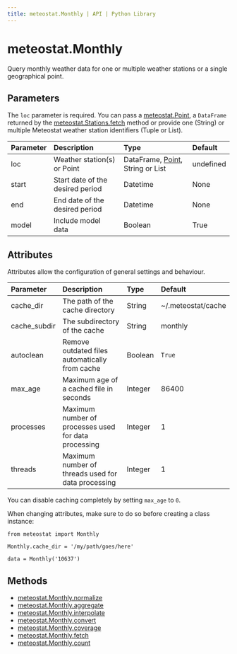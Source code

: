 ```yaml
---
title: meteostat.Monthly | API | Python Library
---
```


# meteostat.Monthly

Query monthly weather data for one or multiple weather stations or a single geographical point.

## Parameters

The `loc` parameter is required. You can pass a [meteostat.Point](/python/api/point), a `DataFrame` returned by the [meteostat.Stations.fetch](/python/api/stations/fetch) method or provide one (String) or multiple Meteostat weather station identifiers (Tuple or List).

| **Parameter** | **Description**                  | **Type**                                              | **Default** |
|:--------------|:---------------------------------|:------------------------------------------------------|:------------|
| loc           | Weather station(s) or Point      | DataFrame, [Point](/python/api/point), String or List | undefined   |
| start         | Start date of the desired period | Datetime                                              | None        |
| end           | End date of the desired period   | Datetime                                              | None        |
| model         | Include model data               | Boolean                                               | True        |

## Attributes

Attributes allow the configuration of general settings and behaviour.

| **Parameter** | **Description**                                      | **Type** | **Default**        |
|:--------------|:-----------------------------------------------------|:---------|:-------------------|
| cache_dir     | The path of the cache directory                      | String   | ~/.meteostat/cache |
| cache_subdir  | The subdirectory of the cache                        | String   | monthly            |
| autoclean     | Remove outdated files automatically from cache       | Boolean  | `True`             |
| max_age       | Maximum age of a cached file in seconds              | Integer  | 86400              |
| processes     | Maximum number of processes used for data processing | Integer  | 1                  |
| threads       | Maximum number of threads used for data processing   | Integer  | 1                  |

You can disable caching completely by setting `max_age` to `0`.

When changing attributes, make sure to do so before creating a class instance:

```python{3}
from meteostat import Monthly

Monthly.cache_dir = '/my/path/goes/here'

data = Monthly('10637')
```

## Methods

* [meteostat.Monthly.normalize](normalize)
* [meteostat.Monthly.aggregate](aggregate)
* [meteostat.Monthly.interpolate](interpolate)
* [meteostat.Monthly.convert](convert)
* [meteostat.Monthly.coverage](coverage)
* [meteostat.Monthly.fetch](fetch)
* [meteostat.Monthly.count](count)
